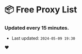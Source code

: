 # :package: Free Proxy List
### Updated every 15 minutes.

- Last updated: `2024-05-09 19:30`

:heart:
